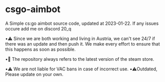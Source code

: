 # csgo-aimbot
A Simple cs:go aimbot source code, updated at 2023-01-22.
If any issues occure add me on discord 20_q


•⚠️ Since we are both working and living in Austria, we can't see 24/7 if there was an update and then push it. We make every effort to ensure that this happens as soon as possible.


•🔫 The repository always refers to the latest version of the steam store.



•⚠️ We are not liable for VAC bans in case of incorrect use.
•⚠️Outdated, Please update on your own.

